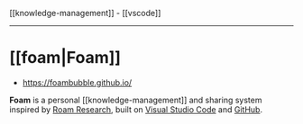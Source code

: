 [[knowledge-management]] - [[vscode]]

---
# [[foam|Foam]]
- https://foambubble.github.io/

**Foam** is a personal [[knowledge-management]] and sharing system inspired by [Roam Research](https://roamresearch.com/), built on [Visual Studio Code](https://code.visualstudio.com/) and [GitHub](https://github.com/).

